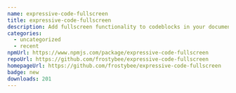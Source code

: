 ```yaml
---
name: expressive-code-fullscreen
title: expressive-code-fullscreen
description: Add fullscreen functionality to codeblocks in your documentation website.
categories:
  - uncategorized
  - recent
npmUrl: https://www.npmjs.com/package/expressive-code-fullscreen
repoUrl: https://github.com/frostybee/expressive-code-fullscreen
homepageUrl: https://github.com/frostybee/expressive-code-fullscreen
badge: new
downloads: 201
---
```

